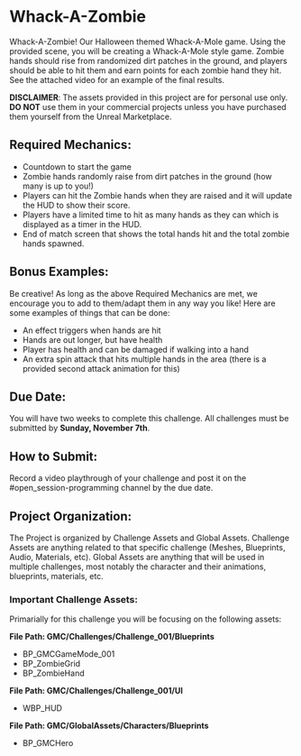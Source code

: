 # Whack-A-Zombie
Whack-A-Zombie! Our Halloween themed Whack-A-Mole game. Using the provided scene, you will be creating a Whack-A-Mole style game. Zombie hands should rise from randomized dirt patches in the ground, and players should be able to hit them and earn points for each zombie hand they hit. See the attached video for an example of the final results.

**DISCLAIMER**: The assets provided in this project are for personal use only. **DO NOT** use them in your commercial projects unless you have purchased them yourself from the Unreal Marketplace.
## Required Mechanics:
* Countdown to start the game
* Zombie hands randomly raise from dirt patches in the ground (how many is up to you!)
* Players can hit the Zombie hands when they are raised and it will update the HUD to show their score.
* Players have a limited time to hit as many hands as they can which is displayed as a timer in the HUD.
* End of match screen that shows the total hands hit and the total zombie hands spawned.

## Bonus Examples:
Be creative! As long as the above Required Mechanics are met, we encourage you to add to them/adapt them in any way you like! Here are some examples of things that can be done:
* An effect triggers when hands are hit
* Hands are out longer, but have health
* Player has health and can be damaged if walking into a hand
* An extra spin attack that hits multiple hands in the area (there is a provided second attack animation for this)

## Due Date:
You will have two weeks to complete this challenge. All challenges must be submitted by **Sunday, November 7th**.

## How to Submit:
Record a video playthrough of your challenge and post it on the #open_session-programming channel by the due date.

## Project Organization:
The Project is organized by Challenge Assets and Global Assets. Challenge Assets are anything related to that specific challenge (Meshes, Blueprints, Audio, Materials, etc). Global Assets are anything that will be used in multiple challenges, most notably the character and their animations, blueprints, materials, etc.

### Important Challenge Assets:
Primarially for this challenge you will be focusing on the following assets:

**File Path: GMC/Challenges/Challenge_001/Blueprints**
* BP_GMCGameMode_001
* BP_ZombieGrid
* BP_ZombieHand

**File Path: GMC/Challenges/Challenge_001/UI**
* WBP_HUD

**File Path: GMC/GlobalAssets/Characters/Blueprints**
* BP_GMCHero
